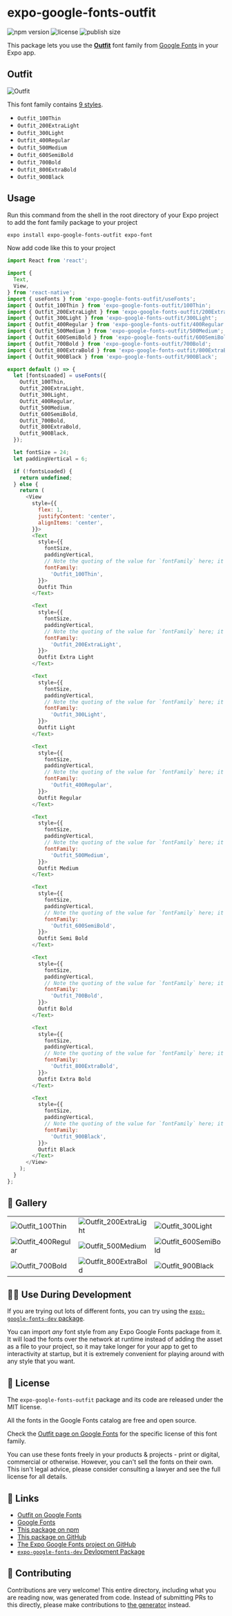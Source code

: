 # expo-google-fonts-outfit

![npm version](https://flat.badgen.net/npm/v/expo-google-fonts-outfit)
![license](https://flat.badgen.net/github/license/expo/google-fonts)
![publish size](https://flat.badgen.net/packagephobia/install/expo-google-fonts-outfit)

This package lets you use the [**Outfit**](https://fonts.google.com/specimen/Outfit) font family from [Google Fonts](https://fonts.google.com/) in your Expo app.

## Outfit

![Outfit](./font-family.png)

This font family contains [9 styles](#-gallery).

- `Outfit_100Thin`
- `Outfit_200ExtraLight`
- `Outfit_300Light`
- `Outfit_400Regular`
- `Outfit_500Medium`
- `Outfit_600SemiBold`
- `Outfit_700Bold`
- `Outfit_800ExtraBold`
- `Outfit_900Black`

## Usage

Run this command from the shell in the root directory of your Expo project to add the font family package to your project
```sh
expo install expo-google-fonts-outfit expo-font
```

Now add code like this to your project
```js
import React from 'react';

import {
  Text,
  View,
} from 'react-native';
import { useFonts } from 'expo-google-fonts-outfit/useFonts';
import { Outfit_100Thin } from 'expo-google-fonts-outfit/100Thin';
import { Outfit_200ExtraLight } from 'expo-google-fonts-outfit/200ExtraLight';
import { Outfit_300Light } from 'expo-google-fonts-outfit/300Light';
import { Outfit_400Regular } from 'expo-google-fonts-outfit/400Regular';
import { Outfit_500Medium } from 'expo-google-fonts-outfit/500Medium';
import { Outfit_600SemiBold } from 'expo-google-fonts-outfit/600SemiBold';
import { Outfit_700Bold } from 'expo-google-fonts-outfit/700Bold';
import { Outfit_800ExtraBold } from 'expo-google-fonts-outfit/800ExtraBold';
import { Outfit_900Black } from 'expo-google-fonts-outfit/900Black';

export default () => {
  let [fontsLoaded] = useFonts({
    Outfit_100Thin,
    Outfit_200ExtraLight,
    Outfit_300Light,
    Outfit_400Regular,
    Outfit_500Medium,
    Outfit_600SemiBold,
    Outfit_700Bold,
    Outfit_800ExtraBold,
    Outfit_900Black,
  });

  let fontSize = 24;
  let paddingVertical = 6;

  if (!fontsLoaded) {
    return undefined;
  } else {
    return (
      <View
        style={{
          flex: 1,
          justifyContent: 'center',
          alignItems: 'center',
        }}>
        <Text
          style={{
            fontSize,
            paddingVertical,
            // Note the quoting of the value for `fontFamily` here; it expects a string!
            fontFamily:
              'Outfit_100Thin',
          }}>
          Outfit Thin
        </Text>

        <Text
          style={{
            fontSize,
            paddingVertical,
            // Note the quoting of the value for `fontFamily` here; it expects a string!
            fontFamily:
              'Outfit_200ExtraLight',
          }}>
          Outfit Extra Light
        </Text>

        <Text
          style={{
            fontSize,
            paddingVertical,
            // Note the quoting of the value for `fontFamily` here; it expects a string!
            fontFamily:
              'Outfit_300Light',
          }}>
          Outfit Light
        </Text>

        <Text
          style={{
            fontSize,
            paddingVertical,
            // Note the quoting of the value for `fontFamily` here; it expects a string!
            fontFamily:
              'Outfit_400Regular',
          }}>
          Outfit Regular
        </Text>

        <Text
          style={{
            fontSize,
            paddingVertical,
            // Note the quoting of the value for `fontFamily` here; it expects a string!
            fontFamily:
              'Outfit_500Medium',
          }}>
          Outfit Medium
        </Text>

        <Text
          style={{
            fontSize,
            paddingVertical,
            // Note the quoting of the value for `fontFamily` here; it expects a string!
            fontFamily:
              'Outfit_600SemiBold',
          }}>
          Outfit Semi Bold
        </Text>

        <Text
          style={{
            fontSize,
            paddingVertical,
            // Note the quoting of the value for `fontFamily` here; it expects a string!
            fontFamily:
              'Outfit_700Bold',
          }}>
          Outfit Bold
        </Text>

        <Text
          style={{
            fontSize,
            paddingVertical,
            // Note the quoting of the value for `fontFamily` here; it expects a string!
            fontFamily:
              'Outfit_800ExtraBold',
          }}>
          Outfit Extra Bold
        </Text>

        <Text
          style={{
            fontSize,
            paddingVertical,
            // Note the quoting of the value for `fontFamily` here; it expects a string!
            fontFamily:
              'Outfit_900Black',
          }}>
          Outfit Black
        </Text>
      </View>
    );
  }
};

```

## 🔡 Gallery


||||
|-|-|-|
|![Outfit_100Thin](.//100Thin/Outfit_100Thin.ttf.png)|![Outfit_200ExtraLight](.//200ExtraLight/Outfit_200ExtraLight.ttf.png)|![Outfit_300Light](.//300Light/Outfit_300Light.ttf.png)||
|![Outfit_400Regular](.//400Regular/Outfit_400Regular.ttf.png)|![Outfit_500Medium](.//500Medium/Outfit_500Medium.ttf.png)|![Outfit_600SemiBold](.//600SemiBold/Outfit_600SemiBold.ttf.png)||
|![Outfit_700Bold](.//700Bold/Outfit_700Bold.ttf.png)|![Outfit_800ExtraBold](.//800ExtraBold/Outfit_800ExtraBold.ttf.png)|![Outfit_900Black](.//900Black/Outfit_900Black.ttf.png)||


## 👩‍💻 Use During Development

If you are trying out lots of different fonts, you can try using the [`expo-google-fonts-dev` package](https://github.com/freeboub/google-fonts/tree/master/font-packages/dev#readme).

You can import *any* font style from any Expo Google Fonts package from it. It will load the fonts
over the network at runtime instead of adding the asset as a file to your project, so it may take longer
for your app to get to interactivity at startup, but it is extremely convenient
for playing around with any style that you want.

## 📖 License

The `expo-google-fonts-outfit` package and its code are released under the MIT license.

All the fonts in the Google Fonts catalog are free and open source.

Check the [Outfit page on Google Fonts](https://fonts.google.com/specimen/Outfit) for the specific license of this font family.

You can use these fonts freely in your products & projects - print or digital, commercial or otherwise. However, you can't sell the fonts on their own. This isn't legal advice, please consider consulting a lawyer and see the full license for all details.

## 🔗 Links

- [Outfit on Google Fonts](https://fonts.google.com/specimen/Outfit)
- [Google Fonts](https://fonts.google.com/)
- [This package on npm](https://www.npmjs.com/package/expo-google-fonts-outfit)
- [This package on GitHub](https://github.com/freeboub/google-fonts/tree/master/font-packages/outfit)
- [The Expo Google Fonts project on GitHub](https://github.com/freeboub/google-fonts)
- [`expo-google-fonts-dev` Devlopment Package](https://github.com/freeboub/google-fonts/tree/master/font-packages/dev)

## 🤝 Contributing

Contributions are very welcome! This entire directory, including what you are reading now, was generated from code. Instead of submitting PRs to this directly, please make contributions to [the generator](https://github.com/freeboub/google-fonts/tree/master/packages/generator) instead.
